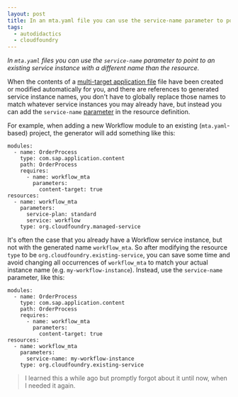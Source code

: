 ```yaml
---
layout: post
title: In an mta.yaml file you can use the service-name parameter to point to an existing resource
tags:
  - autodidactics
  - cloudfoundry
---
```


_In `mta.yaml` files you can use the `service-name` parameter to point to an existing service instance with a different name than the resource._

When the contents of a [multi-target application file](https://help.sap.com/viewer/4505d0bdaf4948449b7f7379d24d0f0d/2.0.03/en-US/33548a721e6548688605049792d55295.html) file have been created or modified automatically for you, and there are references to generated service instance names, you don't have to globally replace those names to match whatever service instances you may already have, but instead you can add the `service-name` [parameter](https://help.sap.com/viewer/4505d0bdaf4948449b7f7379d24d0f0d/2.0.03/en-US/4050fee4c469498ebc31b10f2ae15ff2.html) in the resource definition.

For example, when adding a new Workflow module to an existing (`mta.yaml`-based) project, the generator will add something like this:

```
modules:
  - name: OrderProcess
    type: com.sap.application.content
    path: OrderProcess
    requires:
      - name: workflow_mta
        parameters:
          content-target: true
resources:
  - name: workflow_mta
    parameters:
      service-plan: standard
      service: workflow
    type: org.cloudfoundry.managed-service
```

It's often the case that you already have a Workflow service instance, but not with the generated name `workflow_mta`. So after modifying the resource `type` to be `org.cloudfoundry.existing-service`, you can save some time and avoid changing all occurrences of `workflow_mta` to match your actual instance name (e.g. `my-workflow-instance`). Instead, use the `service-name` parameter, like this:

```
modules:
  - name: OrderProcess
    type: com.sap.application.content
    path: OrderProcess
    requires:
      - name: workflow_mta
        parameters:
          content-target: true
resources:
  - name: workflow_mta
    parameters:
      service-name: my-workflow-instance
    type: org.cloudfoundry.existing-service
```

> I learned this a while ago but promptly forgot about it until now, when I needed it again.

